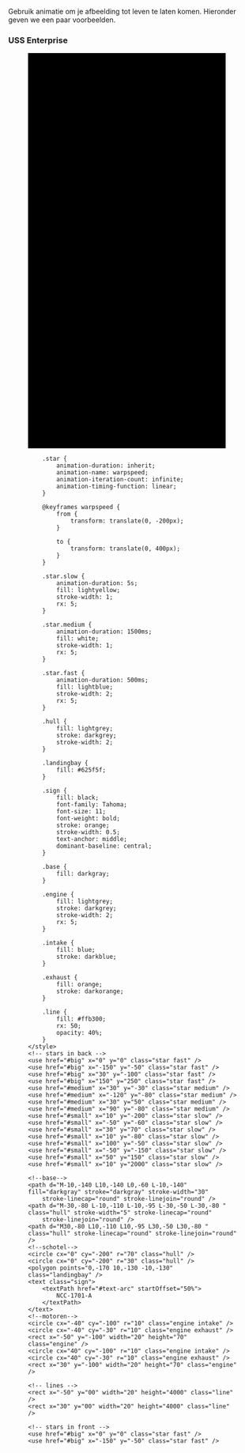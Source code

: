 Gebruik animatie om je afbeelding tot leven te laten komen. Hieronder geven we een paar voorbeelden.

### USS Enterprise

<figure>
<svg class="space" width="400px" height="800px" viewBox="-200 -400 400 800">
    <defs>
        <path id="text-arc" d="M-60,-200 A60,60,0,0,1,60,-200" />
        <rect id="big" x="30" y="-100" width="4" height="60" />
        <rect id="medium" x="30" y="-100" width="2" height="30" />
        <rect id="small" x="30" y="-100" width="1" height="10" />
    </defs>
    <!--classes-->
    <style>
        .space {
            background: black;
        }

        .star {
            animation-duration: inherit;
            animation-name: warpspeed;
            animation-iteration-count: infinite;
            animation-timing-function: linear;
        }

        @keyframes warpspeed {
            from {
                transform: translate(0, -200px);
            }

            to {
                transform: translate(0, 400px);
            }
        }

        .star.slow {
            animation-duration: 5s;
            fill: lightyellow;
            stroke-width: 1;
            rx: 5;
        }

        .star.medium {
            animation-duration: 1500ms;
            fill: white;
            stroke-width: 1;
            rx: 5;
        }

        .star.fast {
            animation-duration: 500ms;
            fill: lightblue;
            stroke-width: 2;
            rx: 5;
        }

        .hull {
            fill: lightgrey;
            stroke: darkgrey;
            stroke-width: 2;
        }

        .landingbay {
            fill: #625f5f;
        }

        .sign {
            fill: black;
            font-family: Tahoma;
            font-size: 11;
            font-weight: bold;
            stroke: orange;
            stroke-width: 0.5;
            text-anchor: middle;
            dominant-baseline: central;
        }

        .base {
            fill: darkgray;
        }

        .engine {
            fill: lightgrey;
            stroke: darkgrey;
            stroke-width: 2;
            rx: 5;
        }

        .intake {
            fill: blue;
            stroke: darkblue;
        }

        .exhaust {
            fill: orange;
            stroke: darkorange;
        }

        .line {
            fill: #ffb300;
            rx: 50;
            opacity: 40%;
        }
    </style>
    <!-- stars in back -->
    <use href="#big" x="0" y="0" class="star fast" />
    <use href="#big" x="-150" y="-50" class="star fast" />
    <use href="#big" x="30" y="-100" class="star fast" />
    <use href="#big" x="150" y="250" class="star fast" />
    <use href="#medium" x="30" y="-30" class="star medium" />
    <use href="#medium" x="-120" y="-80" class="star medium" />
    <use href="#medium" x="30" y="50" class="star medium" />
    <use href="#medium" x="90" y="-80" class="star medium" />
    <use href="#small" x="10" y="-200" class="star slow" />
    <use href="#small" x="-50" y="-60" class="star slow" />
    <use href="#small" x="30" y="70" class="star slow" />
    <use href="#small" x="10" y="-80" class="star slow" />
    <use href="#small" x="100" y="-50" class="star slow" />
    <use href="#small" x="-50" y="-150" class="star slow" />
    <use href="#small" x="50" y="150" class="star slow" />
    <use href="#small" x="10" y="2000" class="star slow" />

    <!--base-->
    <path d="M-10,-140 L10,-140 L0,-60 L-10,-140" fill="darkgray" stroke="darkgray" stroke-width="30"
        stroke-linecap="round" stroke-linejoin="round" />
    <path d="M-30,-80 L-10,-110 L-10,-95 L-30,-50 L-30,-80 " class="hull" stroke-width="5" stroke-linecap="round"
        stroke-linejoin="round" />
    <path d="M30,-80 L10,-110 L10,-95 L30,-50 L30,-80 " class="hull" stroke-linecap="round" stroke-linejoin="round" />
    <!--schotel-->
    <circle cx="0" cy="-200" r="70" class="hull" />
    <circle cx="0" cy="-200" r="30" class="hull" />
    <polygon points="0,-170 10,-130 -10,-130" class="landingbay" />
    <text class="sign">
        <textPath href="#text-arc" startOffset="50%">
            NCC-1701-A
        </textPath>
    </text>
    <!--motoren-->
    <circle cx="-40" cy="-100" r="10" class="engine intake" />
    <circle cx="-40" cy="-30" r="10" class="engine exhaust" />
    <rect x="-50" y="-100" width="20" height="70" class="engine" />
    <circle cx="40" cy="-100" r="10" class="engine intake" />
    <circle cx="40" cy="-30" r="10" class="engine exhaust" />
    <rect x="30" y="-100" width="20" height="70" class="engine" />

    <!-- lines -->
    <rect x="-50" y="00" width="20" height="4000" class="line" />
    <rect x="30" y="00" width="20" height="4000" class="line" />

    <!-- stars in front -->
    <use href="#big" x="0" y="0" class="star fast" />
    <use href="#big" x="-150" y="-50" class="star fast" />
</svg>
</figure>
